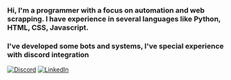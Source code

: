 ### Hi, I'm a programmer with a focus on automation and web scrapping. I have experience in several languages like Python, HTML, CSS, Javascript.

### I've developed some bots and systems, I've special experience with discord integration 
[![Discord](https://img.shields.io/badge/Discord-7289DA?style=for-the-badge&logo=discord&logoColor=white)](https://discord.com/channels/@.temperado/)
[![LinkedIn](https://img.shields.io/badge/LinkedIn-0077B5?style=for-the-badge&logo=linkedin&logoColor=white)](https://www.linkedin.com/in/lucas-passeado-391090263/)
